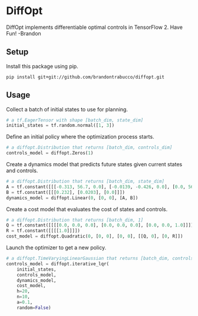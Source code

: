 # DiffOpt

DiffOpt implements differentiable optimal controls in TensorFlow 2. Have Fun! -Brandon

## Setup

Install this package using pip.

```
pip install git+git://github.com/brandontrabucco/diffopt.git
```

## Usage

Collect a batch of initial states to use for planning.

```python
# a tf.EagerTensor with shape [batch_dim, state_dim]
initial_states = tf.random.normal([1, 3])
```

Define an initial policy where the optimization process starts.

```python
# a diffopt.Distribution that returns [batch_dim, controls_dim]
controls_model = diffopt.Zeros(1)
```

Create a dynamics model that predicts future states given current states and controls.

```python
# a diffopt.Distribution that returns [batch_dim, state_dim]
A = tf.constant([[[-0.313, 56.7, 0.0], [-0.0139, -0.426, 0.0], [0.0, 56.7, 0.0]]])
B = tf.constant([[[0.232], [0.0203], [0.0]]])
dynamics_model = diffopt.Linear(0, [0, 0], [A, B])
```

Create a cost model that evaluates the cost of states and controls.

```python
# a diffopt.Distribution that returns [batch_dim, 1]
Q = tf.constant([[[[0.0, 0.0, 0.0], [0.0, 0.0, 0.0], [0.0, 0.0, 1.0]]]])
R = tf.constant([[[[1.0]]]])
cost_model = diffopt.Quadratic(0, [0, 0], [0, 0], [[Q, 0], [0, R]])
```

Launch the optimizer to get a new policy.

```python
# a diffopt.TimeVaryingLinearGaussian that returns [batch_dim, controls_dim]
controls_model = diffopt.iterative_lqr(
    initial_states,
    controls_model,
    dynamics_model,
    cost_model,
    h=20,
    n=10,
    a=0.1,
    random=False)
```
